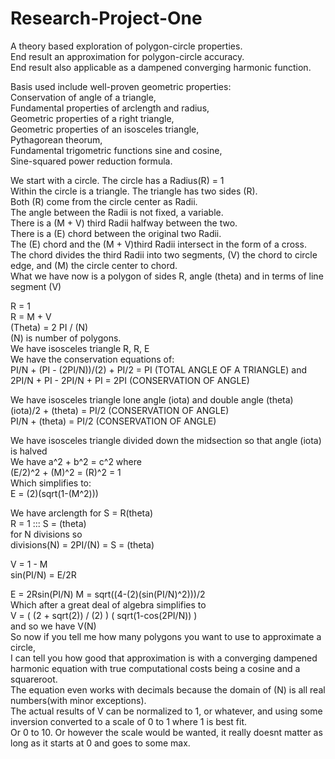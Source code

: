 # Research-Project-One
A theory based exploration of polygon-circle properties.<br/>
End result an approximation for polygon-circle accuracy.<br/>
End result also applicable as a dampened converging harmonic function.<br/>

Basis used include well-proven geometric properties:<br/>
Conservation of angle of a triangle,<br/>
Fundamental properties of arclength and radius,<br/>
Geometric properties of a right triangle,<br/>
Geometric properties of an isosceles triangle,<br/>
Pythagorean theorum,<br/>
Fundamental trigometric functions sine and cosine,<br/>
Sine-squared power reduction formula.<br/>


We start with a circle. The circle has a Radius(R) = 1<br/>
Within the circle is a triangle. The triangle has two sides (R).<br/>
Both (R) come from the circle center as Radii.<br/>
The angle between the Radii is not fixed, a variable.<br/>
There is a (M + V) third Radii halfway between the two.<br/>
There is a (E) chord between the original two Radii.<br/>
The (E) chord and the (M + V)third Radii intersect in the form of a cross.<br/>
The chord divides the third Radii into two segments, (V) the chord to circle edge, and (M) the circle center to chord.<br/>
What we have now is a polygon of sides R, angle (theta) and in terms of line segment (V)<br/>

R = 1<br/>
R = M + V<br/>
(Theta) = 2 PI / (N)<br/>
(N) is number of polygons.<br/>
We have isosceles triangle R, R, E<br/>
We have the conservation equations of:<br/>
PI/N + (PI - (2PI/N))/(2) + PI/2 = PI (TOTAL ANGLE OF A TRIANGLE) and <br/>
2PI/N + PI - 2PI/N + PI = 2PI (CONSERVATION OF ANGLE)<br/>

We have isosceles triangle lone angle (iota) and double angle (theta)<br/>
(iota)/2 + (theta) = PI/2 (CONSERVATION OF ANGLE)<br/>
PI/N + (theta) = PI/2 (CONSERVATION OF ANGLE)<br/>

We have isosceles triangle divided down the midsection so that angle (iota) is halved<br/>
We have a^2 + b^2 = c^2 where<br/>
(E/2)^2 + (M)^2 = (R)^2 = 1<br/>
Which simplifies to:<br/>
E = (2)(sqrt(1-(M^2)))<br/>

We have arclength for S = R(theta)<br/>
R = 1 ::: S = (theta)<br/>
for N divisions so<br/>
divisions(N) = 2PI/(N) = S = (theta)<br/>

V = 1 - M<br/>
sin(PI/N) = E/2R<br/>

E = 2Rsin(PI/N)
M = sqrt((4-(2)(sin(PI/N)^2)))/2<br/>
Which after a great deal of algebra simplifies to <br/>
V = ( (2 + sqrt(2)) / (2) ) ( sqrt(1-cos(2PI/N)) )<br/>
and so we have V(N)<br/>
So now if you tell me how many polygons you want to use to approximate a circle,<br/>
I can tell you how good that approximation is with a converging dampened harmonic equation with true computational costs being a cosine and a squareroot.<br/>
The equation even works with decimals because the domain of (N) is all real numbers(with minor exceptions).<br/>
The actual results of V can be normalized to 1, or whatever, and using some inversion converted to a scale of 0 to 1 where 1 is best fit.<br/>
Or 0 to 10. Or however the scale would be wanted, it really doesnt matter as long as it starts at 0 and goes to some max.<br/>

